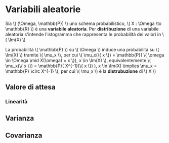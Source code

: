 # Variabili aleatorie

Sia \\( (\Omega, \mathbb{P}) \\) uno schema probabilistico, \\( X : \Omega \to \mathbb{R} \\) è una **variabile aleatoria**. 
Per **distribuzione** di una variabile aleatoria s'intende l'istogramma che rappresenta le probabilità dei valori in \\( \Im(X) \\)

La probabilità \\( \mathbb{P} \\) su \\( \Omega \\) induce una probabilità su \\( \\Im(X) \\) tramite \\( \mu\_x \\), per cui 
\\( \mu\_x(\\{ x \\}) = \mathbb{P}( \\{ \omega \in \Omega \mid X(\omega) = x \\}), x \in \Im(X) \\), equivalentemente
\\( \mu\_x(\\{ x \\}) = \mathbb{P}( X^{-1}(\\{ x \\}) ), x \in \Im(X) \implies \mu\_x = \mathbb{P} \circ X^{-1} \\), per cui \\( \mu\_x \\) è la **distrubuzione** di \\( X \\)

## Valore di attesa

### Linearità

## Varianza

## Covarianza


